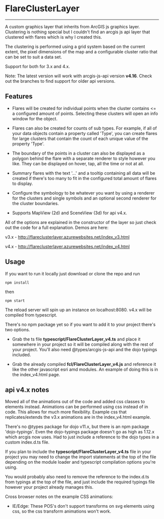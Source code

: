 # FlareClusterLayer


----------------------------------------------------------------------------------------
A custom graphics layer that inherits from ArcGIS js graphics layer. Clustering is nothing special but I couldn't find an arcgis js api layer that clustered with flares which is why I created this.

The clustering is performed using a grid system based on the current extent, the pixel dimensions of the map and a configurable cluster ratio that can be set to suit a data set.

Support for both for 3.x and 4.x.

Note: The latest version will work with arcgis-js-api version **v4.16**. Check out the branches to find support for older api versions.

## Features

- Flares will be created for individual points when the cluster contains <= a configured amount of points. Selecting these clusters will open an info window for the object.

- Flares can also be created for counts of sub types. For example, if all of your data objects contain a property called 'Type', you can create flares for large clusters that contain the count of each unique value of the property 'Type'.

- The boundary of the points in a cluster can also be displayed as a polygon behind the flare with a separate renderer to style however you like. They can be displayed on hover, tap, all the time or not at all.

- Summary flares with the text '...' and a tooltip containing all data will be created if there's too many to fit in the configured total amount of flares to display.

- Configure the symbology to be whatever you want by using a renderer for the clusters and single symbols and an optional second renderer for the cluster boundaries.

- Supports MapView (2d) and SceneView (3d) for api v4.x.

All of the options are explained in the constructor of the layer so just check out the code for a full explanation. 
Demos are here:

v3.x - http://flareclusterlayer.azurewebsites.net/index_v3.html

v4.x - http://flareclusterlayer.azurewebsites.net/index_v4.html 


## Usage

If you want to run it locally just download or clone the repo and run

```npm install```

then

```npm start```

The reload server will spin up an instance on localhost:8080. v4.x will be compiled from typescript.

There's no npm package yet so if you want to add it to your project there's two options.

- Grab the ts file **typescript/FlareClusterLayer_v4.ts** and place it somewhere in your project so it will be compiled along with the rest of your project. You'll also need @types/arcgis-js-api and the dojo typings included.

- Grab the already compiled **fcl/FlareClusterLayer_v4.js** and reference it like the other javascript esri amd modules. An example of doing this is in the index_v4.html page.


## api v4.x notes

Moved all of the animations out of the code and added css classes to elements instead. Animations can be performed using css instead of in code. This allows for much more flexibility. Example css that replicates/extends the v3.x animations are in the index_v4.html example.

There's no @types package for dojo v11.x, but there is an npm package 'dojo-typings'. Even the dojo-typings package doesn't go as high as 1.12.x which arcgis now uses. Had to just include a reference to the dojo types in a custom index.d.ts file.


If you plan to include the **typescript/FlareClusterLayer_v4.ts** file in your project you may need to change the import statements at the top of the file depending on the module loader and typescript compilation options you're using.

You would probably also need to remove the reference to the index.d.ts from typings at the top of the file, and just include the required typings file however your project already manages this.

 Cross browser notes on the example CSS animations:
  - IE/Edge: These POS's don't support transforms on svg elements using css, so the css transform animations won't work.


